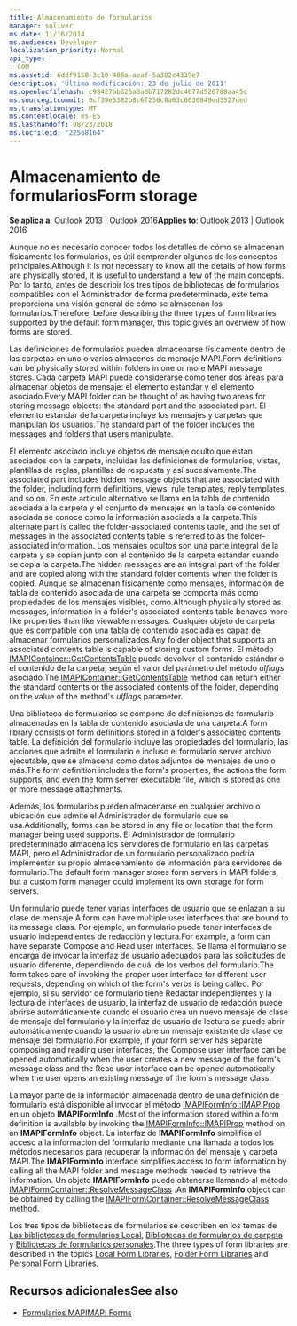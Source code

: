 ```yaml
---
title: Almacenamiento de formularios
manager: soliver
ms.date: 11/16/2014
ms.audience: Developer
localization_priority: Normal
api_type:
- COM
ms.assetid: 6ddf9158-3c10-408a-aeaf-5a382c4339e7
description: 'Última modificación: 23 de julio de 2011'
ms.openlocfilehash: c98427ab326ada0b717282dc4077d526780aa45c
ms.sourcegitcommit: 0cf39e5382b8c6f236c8a63c6036849ed3527ded
ms.translationtype: MT
ms.contentlocale: es-ES
ms.lasthandoff: 08/23/2018
ms.locfileid: "22568164"
---
```

# <a name="form-storage"></a><span data-ttu-id="771c0-103">Almacenamiento de formularios</span><span class="sxs-lookup"><span data-stu-id="771c0-103">Form storage</span></span>

<span data-ttu-id="771c0-104">**Se aplica a**: Outlook 2013 | Outlook 2016</span><span class="sxs-lookup"><span data-stu-id="771c0-104">**Applies to**: Outlook 2013 | Outlook 2016</span></span> 
  
<span data-ttu-id="771c0-105">Aunque no es necesario conocer todos los detalles de cómo se almacenan físicamente los formularios, es útil comprender algunos de los conceptos principales.</span><span class="sxs-lookup"><span data-stu-id="771c0-105">Although it is not necessary to know all the details of how forms are physically stored, it is useful to understand a few of the main concepts.</span></span> <span data-ttu-id="771c0-106">Por lo tanto, antes de describir los tres tipos de bibliotecas de formularios compatibles con el Administrador de forma predeterminada, este tema proporciona una visión general de cómo se almacenan los formularios.</span><span class="sxs-lookup"><span data-stu-id="771c0-106">Therefore, before describing the three types of form libraries supported by the default form manager, this topic gives an overview of how forms are stored.</span></span>
  
<span data-ttu-id="771c0-107">Las definiciones de formularios pueden almacenarse físicamente dentro de las carpetas en uno o varios almacenes de mensaje MAPI.</span><span class="sxs-lookup"><span data-stu-id="771c0-107">Form definitions can be physically stored within folders in one or more MAPI message stores.</span></span> <span data-ttu-id="771c0-108">Cada carpeta MAPI puede considerarse como tener dos áreas para almacenar objetos de mensaje: el elemento estándar y el elemento asociado.</span><span class="sxs-lookup"><span data-stu-id="771c0-108">Every MAPI folder can be thought of as having two areas for storing message objects: the standard part and the associated part.</span></span> <span data-ttu-id="771c0-109">El elemento estándar de la carpeta incluye los mensajes y carpetas que manipulan los usuarios.</span><span class="sxs-lookup"><span data-stu-id="771c0-109">The standard part of the folder includes the messages and folders that users manipulate.</span></span>
  
<span data-ttu-id="771c0-110">El elemento asociado incluye objetos de mensaje oculto que están asociados con la carpeta, incluidas las definiciones de formularios, vistas, plantillas de reglas, plantillas de respuesta y así sucesivamente.</span><span class="sxs-lookup"><span data-stu-id="771c0-110">The associated part includes hidden message objects that are associated with the folder, including form definitions, views, rule templates, reply templates, and so on.</span></span> <span data-ttu-id="771c0-111">En este artículo alternativo se llama en la tabla de contenido asociada a la carpeta y el conjunto de mensajes en la tabla de contenido asociada se conoce como la información asociada a la carpeta.</span><span class="sxs-lookup"><span data-stu-id="771c0-111">This alternate part is called the folder-associated contents table, and the set of messages in the associated contents table is referred to as the folder-associated information.</span></span> <span data-ttu-id="771c0-112">Los mensajes ocultos son una parte integral de la carpeta y se copian junto con el contenido de la carpeta estándar cuando se copia la carpeta.</span><span class="sxs-lookup"><span data-stu-id="771c0-112">The hidden messages are an integral part of the folder and are copied along with the standard folder contents when the folder is copied.</span></span> <span data-ttu-id="771c0-113">Aunque se almacenan físicamente como mensajes, información de tabla de contenido asociada de una carpeta se comporta más como propiedades de los mensajes visibles, como.</span><span class="sxs-lookup"><span data-stu-id="771c0-113">Although physically stored as messages, information in a folder's associated contents table behaves more like properties than like viewable messages.</span></span> <span data-ttu-id="771c0-114">Cualquier objeto de carpeta que es compatible con una tabla de contenido asociada es capaz de almacenar formularios personalizados.</span><span class="sxs-lookup"><span data-stu-id="771c0-114">Any folder object that supports an associated contents table is capable of storing custom forms.</span></span> <span data-ttu-id="771c0-115">El método [IMAPIContainer::GetContentsTable](imapicontainer-getcontentstable.md) puede devolver el contenido estándar o el contenido de la carpeta, según el valor del parámetro del método _ulflags_ asociado.</span><span class="sxs-lookup"><span data-stu-id="771c0-115">The [IMAPIContainer::GetContentsTable](imapicontainer-getcontentstable.md) method can return either the standard contents or the associated contents of the folder, depending on the value of the method's  _ulflags_ parameter.</span></span> 
  
<span data-ttu-id="771c0-116">Una biblioteca de formularios se compone de definiciones de formulario almacenadas en la tabla de contenido asociada de una carpeta.</span><span class="sxs-lookup"><span data-stu-id="771c0-116">A form library consists of form definitions stored in a folder's associated contents table.</span></span> <span data-ttu-id="771c0-117">La definición del formulario incluye las propiedades del formulario, las acciones que admite el formulario e incluso el formulario server archivo ejecutable, que se almacena como datos adjuntos de mensajes de uno o más.</span><span class="sxs-lookup"><span data-stu-id="771c0-117">The form definition includes the form's properties, the actions the form supports, and even the form server executable file, which is stored as one or more message attachments.</span></span>
  
<span data-ttu-id="771c0-118">Además, los formularios pueden almacenarse en cualquier archivo o ubicación que admite el Administrador de formulario que se usa.</span><span class="sxs-lookup"><span data-stu-id="771c0-118">Additionally, forms can be stored in any file or location that the form manager being used supports.</span></span> <span data-ttu-id="771c0-119">El Administrador de formulario predeterminado almacena los servidores de formulario en las carpetas MAPI, pero el Administrador de un formulario personalizado podría implementar su propio almacenamiento de información para servidores de formulario.</span><span class="sxs-lookup"><span data-stu-id="771c0-119">The default form manager stores form servers in MAPI folders, but a custom form manager could implement its own storage for form servers.</span></span>
  
<span data-ttu-id="771c0-120">Un formulario puede tener varias interfaces de usuario que se enlazan a su clase de mensaje.</span><span class="sxs-lookup"><span data-stu-id="771c0-120">A form can have multiple user interfaces that are bound to its message class.</span></span> <span data-ttu-id="771c0-121">Por ejemplo, un formulario puede tener interfaces de usuario independientes de redacción y lectura.</span><span class="sxs-lookup"><span data-stu-id="771c0-121">For example, a form can have separate Compose and Read user interfaces.</span></span> <span data-ttu-id="771c0-122">Se llama el formulario se encarga de invocar la interfaz de usuario adecuados para las solicitudes de usuario diferente, dependiendo de cuál de los verbos del formulario.</span><span class="sxs-lookup"><span data-stu-id="771c0-122">The form takes care of invoking the proper user interface for different user requests, depending on which of the form's verbs is being called.</span></span> <span data-ttu-id="771c0-123">Por ejemplo, si su servidor de formulario tiene Redactar independientes y la lectura de interfaces de usuario, la interfaz de usuario de redacción puede abrirse automáticamente cuando el usuario crea un nuevo mensaje de clase de mensaje del formulario y la interfaz de usuario de lectura se puede abrir automáticamente cuando la usuario abre un mensaje existente de clase de mensaje del formulario.</span><span class="sxs-lookup"><span data-stu-id="771c0-123">For example, if your form server has separate composing and reading user interfaces, the Compose user interface can be opened automatically when the user creates a new message of the form's message class and the Read user interface can be opened automatically when the user opens an existing message of the form's message class.</span></span>
  
<span data-ttu-id="771c0-124">La mayor parte de la información almacenada dentro de una definición de formulario está disponible al invocar el método [IMAPIFormInfo::IMAPIProp](imapiforminfoimapiprop.md) en un objeto **IMAPIFormInfo** .</span><span class="sxs-lookup"><span data-stu-id="771c0-124">Most of the information stored within a form definition is available by invoking the [IMAPIFormInfo::IMAPIProp](imapiforminfoimapiprop.md) method on an **IMAPIFormInfo** object.</span></span> <span data-ttu-id="771c0-125">La interfaz de **IMAPIFormInfo** simplifica el acceso a la información del formulario mediante una llamada a todos los métodos necesarios para recuperar la información del mensaje y carpeta MAPI.</span><span class="sxs-lookup"><span data-stu-id="771c0-125">The **IMAPIFormInfo** interface simplifies access to form information by calling all the MAPI folder and message methods needed to retrieve the information.</span></span> <span data-ttu-id="771c0-126">Un objeto **IMAPIFormInfo** puede obtenerse llamando al método [IMAPIFormContainer::ResolveMessageClass](imapiformcontainer-resolvemessageclass.md) .</span><span class="sxs-lookup"><span data-stu-id="771c0-126">An **IMAPIFormInfo** object can be obtained by calling the [IMAPIFormContainer::ResolveMessageClass](imapiformcontainer-resolvemessageclass.md) method.</span></span> 
  
<span data-ttu-id="771c0-127">Los tres tipos de bibliotecas de formularios se describen en los temas de [Las bibliotecas de formularios Local](local-form-libraries.md), [Bibliotecas de formularios de carpeta](folder-form-libraries.md) y [Bibliotecas de formularios personales](personal-form-libraries.md).</span><span class="sxs-lookup"><span data-stu-id="771c0-127">The three types of form libraries are described in the topics [Local Form Libraries](local-form-libraries.md), [Folder Form Libraries](folder-form-libraries.md) and [Personal Form Libraries](personal-form-libraries.md).</span></span>
  
## <a name="see-also"></a><span data-ttu-id="771c0-128">Recursos adicionales</span><span class="sxs-lookup"><span data-stu-id="771c0-128">See also</span></span>

- [<span data-ttu-id="771c0-129">Formularios MAPI</span><span class="sxs-lookup"><span data-stu-id="771c0-129">MAPI Forms</span></span>](mapi-forms.md)

